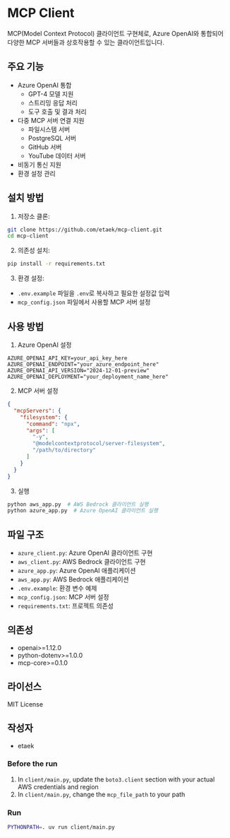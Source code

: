 # MCP Client

MCP(Model Context Protocol) 클라이언트 구현체로, Azure OpenAI와 통합되어 다양한 MCP 서버들과 상호작용할 수 있는 클라이언트입니다.

## 주요 기능

- Azure OpenAI 통합
  - GPT-4 모델 지원
  - 스트리밍 응답 처리
  - 도구 호출 및 결과 처리
- 다중 MCP 서버 연결 지원
  - 파일시스템 서버
  - PostgreSQL 서버
  - GitHub 서버
  - YouTube 데이터 서버
- 비동기 통신 지원
- 환경 설정 관리

## 설치 방법

1. 저장소 클론:

```bash
git clone https://github.com/etaek/mcp-client.git
cd mcp-client
```

2. 의존성 설치:

```bash
pip install -r requirements.txt
```

3. 환경 설정:

- `.env.example` 파일을 `.env`로 복사하고 필요한 설정값 입력
- `mcp_config.json` 파일에서 사용할 MCP 서버 설정

## 사용 방법

1. Azure OpenAI 설정

```env
AZURE_OPENAI_API_KEY=your_api_key_here
AZURE_OPENAI_ENDPOINT="your_azure_endpoint_here"
AZURE_OPENAI_API_VERSION="2024-12-01-preview"
AZURE_OPENAI_DEPLOYMENT="your_deployment_name_here"
```

2. MCP 서버 설정

```json
{
  "mcpServers": {
    "filesystem": {
      "command": "npx",
      "args": [
        "-y",
        "@modelcontextprotocol/server-filesystem",
        "/path/to/directory"
      ]
    }
  }
}
```

3. 실행

```bash
python aws_app.py  # AWS Bedrock 클라이언트 실행
python azure_app.py  # Azure OpenAI 클라이언트 실행
```

## 파일 구조

- `azure_client.py`: Azure OpenAI 클라이언트 구현
- `aws_client.py`: AWS Bedrock 클라이언트 구현
- `azure_app.py`: Azure OpenAI 애플리케이션
- `aws_app.py`: AWS Bedrock 애플리케이션
- `.env.example`: 환경 변수 예제
- `mcp_config.json`: MCP 서버 설정
- `requirements.txt`: 프로젝트 의존성

## 의존성

- openai>=1.12.0
- python-dotenv>=1.0.0
- mcp-core>=0.1.0

## 라이선스

MIT License

## 작성자

- etaek

### Before the run

1. In `client/main.py`, update the `boto3.client` section with your actual AWS credentials and region
2. In `client/main.py`, change the `mcp_file_path` to your path

### Run

```bash
PYTHONPATH=. uv run client/main.py
```
